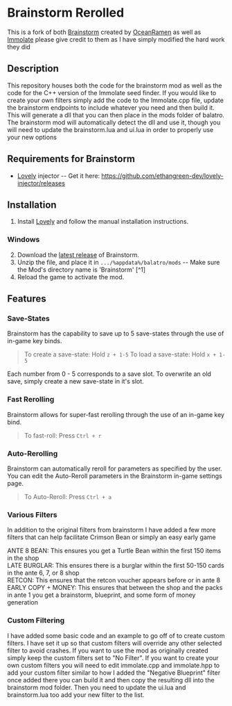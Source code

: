 # Brainstorm Rerolled
This is a fork of both [Brainstorm](https://github.com/OceanRamen/Brainstorm) created by [OceanRamen](https://github.com/OceanRamen) as well as [Immolate](https://github.com/SpectralPack/Immolate) please give credit to them as I have simply modified the hard work they did

## Description
This repository houses both the code for the brainstorm mod as well as the code for the C++ version of the Immolate seed finder. If you would like to create your own filters simply 
add the code to the Immolate.cpp file, update the brainstorm endpoints to include whatever you need and then build it. This will generate a dll
that you can then place in the mods folder of balatro. The brainstorm mod will automatically detect the dll and use it, though you will need to update the brainstorm.lua and ui.lua 
in order to properly use your new options

## Requirements for Brainstorm
- [Lovely](https://github.com/ethangreen-dev/lovely-injector) injector -- Get it here: https://github.com/ethangreen-dev/lovely-injector/releases

## Installation

1. Install [Lovely](https://github.com/ethangreen-dev/lovely-injector) and follow the manual installation instructions.

### Windows

2. Download the [latest release](https://github.com/OceanRamen/Brainstorm/releases/) of Brainstorm.
3. Unzip the file, and place it in `.../%appdata%/balatro/mods` -- Make sure the Mod's directory name is 'Brainstorm' [^1]
4. Reload the game to activate the mod.

## Features
### Save-States
Brainstorm has the capability to save up to 5 save-states through the use of in-game key binds. 
> To create a save-state: Hold `z + 1-5`
> To load a save-state:	Hold `x + 1-5`

Each number from 0 - 5 corresponds to a save slot. To overwrite an old save, simply create a new save-state in it's slot. 

### Fast Rerolling
Brainstorm allows for super-fast rerolling through the use of an in-game key bind. 
> To fast-roll:	Press `Ctrl + r`

### Auto-Rerolling
Brainstorm can automatically reroll for parameters as specified by the user.
You can edit the Auto-Reroll parameters in the Brainstorm in-game settings page.
> To Auto-Reroll:	Press `Ctrl + a`

### Various Filters
In addition to the original filters from brainstorm I have added a few more filters that can help facilitate Crimson Bean or simply an easy early game  

ANTE 8 BEAN: This ensures you get a Turtle Bean within the first 150 items in the shop  
LATE BURGLAR: This ensures there is a burglar within the first 50-150 cards in the ante 6, 7, or 8 shop  
RETCON: This ensures that the retcon voucher appears before or in ante 8  
EARLY COPY + MONEY: This ensures that between the shop and the packs in ante 1 you get a brainstorm, blueprint, and some form of money generation

### Custom Filtering
I have added some basic code and an example to go off of to create custom filters. I have set it up so that custom filters will override any other selected filter to avoid crashes. If you want to use
the mod as originally created simply keep the custom filters set to "No Filter". If you want to create your own custom filters you will need to edit immolate.cpp and immolate.hpp to add your custom filter similar to how I added the "Negative Blueprint" filter
once added there you can build it and then copy the resulting dll into the brainstorm mod folder. Then you need to update the ui.lua and brainstorm.lua too add your new filter to the list.
